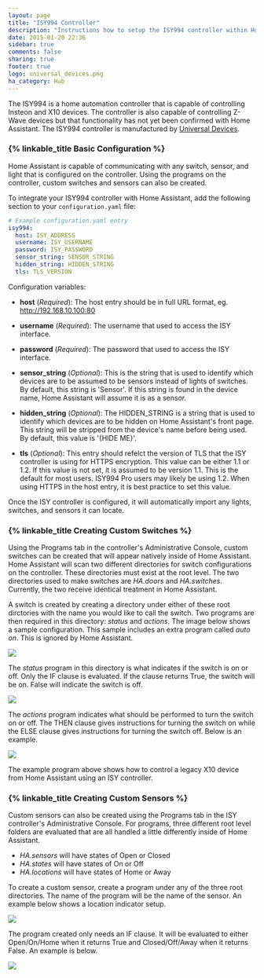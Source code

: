```yaml
---
layout: page
title: "ISY994 Controller"
description: "Instructions how to setup the ISY994 controller within Home Assistant."
date: 2015-01-20 22:36
sidebar: true
comments: false
sharing: true
footer: true
logo: universal_devices.png
ha_category: Hub
---
```


The ISY994 is a home automation controller that is capable of controlling Insteon and X10 devices. The controller is also capable of controlling Z-Wave devices but that functionality has not yet been confirmed with Home Assistant.
The ISY994 controller is manufactured by [Universal Devices](https://www.universal-devices.com/residential/isy994i-series/).

### {% linkable_title Basic Configuration %}

Home Assistant is capable of communicating with any switch, sensor, and light that is configured on the controller. Using the programs on the controller, custom switches and sensors can also be created.

To integrate your ISY994 controller with Home Assistant, add the following section to your `configuration.yaml` file:

```yaml
# Example configuration.yaml entry
isy994:
  host: ISY_ADDRESS
  username: ISY_USERNAME
  password: ISY_PASSWORD
  sensor_string: SENSOR_STRING
  hidden_string: HIDDEN_STRING
  tls: TLS_VERSION
```
Configuration variables:

- **host** (*Required*): The host entry should be in full URL format, eg. http://192.168.10.100:80
- **username** (*Required*): The username that used to access the ISY interface.
- **password** (*Required*): The password that used to access the ISY interface.

- **sensor_string** (*Optional*): This is the string that is used to identify which devices are to be assumed to be sensors instead of lights of switches. By default, this string is 'Sensor'. If this string is found in the device name, Home Assistant will assume it is as a sensor.
- **hidden_string** (*Optional*): The HIDDEN_STRING is a string that is used to identify which devices are to be hidden on Home Assistant's front page. This string will be stripped from the device's name before being used. By default, this value is '{HIDE ME}'.
- **tls** (*Optional*): This entry should refelct the version of TLS that the ISY controller is using for HTTPS encryption. This value can be either 1.1 or 1.2. If this value is not set, it is assumed to be version 1.1. This is the default for most users. ISY994 Pro users may likely be using 1.2. When using HTTPS in the host entry, it is best practice to set this value.

Once the ISY controller is configured, it will automatically import any lights, switches, and sensors it can locate.

### {% linkable_title Creating Custom Switches %}

Using the Programs tab in the controller's Administrative Console, custom switches can be created that will appear natively inside of Home Assistant. Home Assistant will scan two different directories for switch configurations on the controller. These directories must exist at the root level. The two directories used to make switches are *HA.doors* and *HA.switches*. Currently, the two receive identical treatment in Home Assistant.

A switch is created by creating a directory under either of these root dirctories with the name you would like to call the switch. Two programs are then required in this directory: *status* and *actions*. The image below shows a sample configuration. This sample includes an extra program called *auto on*. This is ignored by Home Assistant.

<p class='img'>
  <img src='{{site_root}}/images/isy994/isy994_SwitchExample.png' />
</p>

The *status* program in this directory is what indicates if the switch is on or off. Only the IF clause is evaluated. If the clause returns True, the switch will be on. False will indicate the switch is off.

<p class='img'>
  <img src='{{site_root}}/images/isy994/isy994_SwitchStatusExample.png' />
</p>

The *actions* program indicates what should be performed to turn the switch on or off. The THEN clause gives instructions for turning the switch on while the ELSE clause gives instructions for turning the switch off. Below is an example.

<p class='img'>
  <img src='{{site_root}}/images/isy994/isy994_SwitchActionsExample.png' />
</p>

The example program above shows how to control a legacy X10 device from Home Assistant using an ISY controller.

### {% linkable_title Creating Custom Sensors %}

Custom sensors can also be created using the Programs tab in the ISY controller's Administrative Console. For programs, three different root level folders are evaluated that are all handled a little differently inside of Home Assistant.

 * *HA.sensors* will have states of Open or Closed
 * *HA.states* will have states of On or Off
 * *HA.locations* will have states of Home or Away

To create a custom sensor, create a program under any of the three root directories. The name of the program will be the name of the sensor. An example below shows a location indicator setup.

<p class='img'>
  <img src='{{site_root}}/images/isy994/isy994_SensorExample.png' />
</p>

The program created only needs an IF clause. It will be evaluated to either Open/On/Home when it returns True and Closed/Off/Away when it returns False. An example is below.

<p class='img'>
  <img src='{{site_root}}/images/isy994/isy994_SensorStatusExample.png' />
</p>
